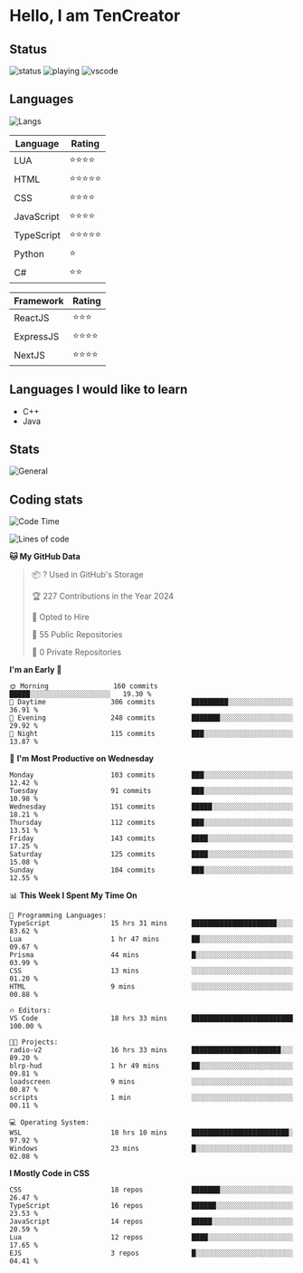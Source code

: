 # Hello, I am TenCreator

## Status
![status](https://api.statusbadges.me/badge/status/518334475038359555?simple=true&style=for-the-badge)
![playing](https://api.statusbadges.me/badge/playing/518334475038359555?style=for-the-badge)
![vscode](https://api.statusbadges.me/badge/vscode/518334475038359555?style=for-the-badge)

## Languages
![Langs](https://github-readme-stats.vercel.app/api/top-langs/?username=tencreator&layout=compact&theme=radical)


|Language|Rating|
|--------|------|
|LUA|⭐️⭐️⭐️⭐️|
|HTML|⭐️⭐️⭐️⭐️⭐️|
|CSS|⭐️⭐️⭐️⭐️|
|JavaScript|⭐️⭐️⭐️⭐️|
|TypeScript|⭐️⭐️⭐️⭐️⭐️|
|Python|⭐️|
|C#|⭐️⭐️ |

|Framework|Rating|
|--------|------|
|ReactJS|⭐️⭐️⭐|
|ExpressJS|⭐️⭐️⭐️⭐️|
|NextJS|⭐️⭐️⭐⭐️|

## Languages I would like to learn
- C++
- Java

## Stats
![General](https://github-readme-stats.vercel.app/api?username=tencreator&show_icons=true&theme=radical)

## Coding stats

<!--START_SECTION:waka-->
![Code Time](http://img.shields.io/badge/Code%20Time-240%20hrs%2012%20mins-blue)

![Lines of code](https://img.shields.io/badge/From%20Hello%20World%20I%27ve%20Written-1.3%20million%20lines%20of%20code-blue)

**🐱 My GitHub Data** 

> 📦 ? Used in GitHub's Storage 
 > 
> 🏆 227 Contributions in the Year 2024
 > 
> 💼 Opted to Hire
 > 
> 📜 55 Public Repositories 
 > 
> 🔑 0 Private Repositories 
 > 
**I'm an Early 🐤** 

```text
🌞 Morning                160 commits         █████░░░░░░░░░░░░░░░░░░░░   19.30 % 
🌆 Daytime                306 commits         █████████░░░░░░░░░░░░░░░░   36.91 % 
🌃 Evening                248 commits         ███████░░░░░░░░░░░░░░░░░░   29.92 % 
🌙 Night                  115 commits         ███░░░░░░░░░░░░░░░░░░░░░░   13.87 % 
```
📅 **I'm Most Productive on Wednesday** 

```text
Monday                   103 commits         ███░░░░░░░░░░░░░░░░░░░░░░   12.42 % 
Tuesday                  91 commits          ███░░░░░░░░░░░░░░░░░░░░░░   10.98 % 
Wednesday                151 commits         █████░░░░░░░░░░░░░░░░░░░░   18.21 % 
Thursday                 112 commits         ███░░░░░░░░░░░░░░░░░░░░░░   13.51 % 
Friday                   143 commits         ████░░░░░░░░░░░░░░░░░░░░░   17.25 % 
Saturday                 125 commits         ████░░░░░░░░░░░░░░░░░░░░░   15.08 % 
Sunday                   104 commits         ███░░░░░░░░░░░░░░░░░░░░░░   12.55 % 
```


📊 **This Week I Spent My Time On** 

```text
💬 Programming Languages: 
TypeScript               15 hrs 31 mins      █████████████████████░░░░   83.62 % 
Lua                      1 hr 47 mins        ██░░░░░░░░░░░░░░░░░░░░░░░   09.67 % 
Prisma                   44 mins             █░░░░░░░░░░░░░░░░░░░░░░░░   03.99 % 
CSS                      13 mins             ░░░░░░░░░░░░░░░░░░░░░░░░░   01.20 % 
HTML                     9 mins              ░░░░░░░░░░░░░░░░░░░░░░░░░   00.88 % 

🔥 Editors: 
VS Code                  18 hrs 33 mins      █████████████████████████   100.00 % 

🐱‍💻 Projects: 
radio-v2                 16 hrs 33 mins      ██████████████████████░░░   89.20 % 
blrp-hud                 1 hr 49 mins        ██░░░░░░░░░░░░░░░░░░░░░░░   09.81 % 
loadscreen               9 mins              ░░░░░░░░░░░░░░░░░░░░░░░░░   00.87 % 
scripts                  1 min               ░░░░░░░░░░░░░░░░░░░░░░░░░   00.11 % 

💻 Operating System: 
WSL                      18 hrs 10 mins      ████████████████████████░   97.92 % 
Windows                  23 mins             █░░░░░░░░░░░░░░░░░░░░░░░░   02.08 % 
```

**I Mostly Code in CSS** 

```text
CSS                      18 repos            ███████░░░░░░░░░░░░░░░░░░   26.47 % 
TypeScript               16 repos            ██████░░░░░░░░░░░░░░░░░░░   23.53 % 
JavaScript               14 repos            █████░░░░░░░░░░░░░░░░░░░░   20.59 % 
Lua                      12 repos            ████░░░░░░░░░░░░░░░░░░░░░   17.65 % 
EJS                      3 repos             █░░░░░░░░░░░░░░░░░░░░░░░░   04.41 % 
```




<!--END_SECTION:waka-->
